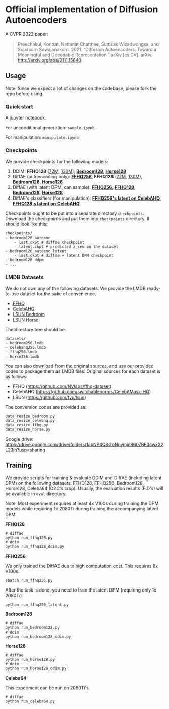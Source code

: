 # Official implementation of Diffusion Autoencoders

A CVPR 2022 paper:

> Preechakul, Konpat, Nattanat Chatthee, Suttisak Wizadwongsa, and Supasorn Suwajanakorn. 2021. “Diffusion Autoencoders: Toward a Meaningful and Decodable Representation.” arXiv [cs.CV]. arXiv. http://arxiv.org/abs/2111.15640.

## Usage

Note: Since we expect a lot of changes on the codebase, please fork the repo before using.

### Quick start

A jupyter notebook.

For unconditional generation: `sample.ipynb`

For manipulation: `manipulate.ipynb`

### Checkpoints

We provide checkpoints for the following models:

1. DDIM: **FFHQ128** ([72M](https://drive.google.com/drive/folders/1-J8FPNZOQxSqpfTpwRXawLi2KKGL1qlK?usp=sharing), [130M](https://drive.google.com/drive/folders/17T5YJXpYdgE6cWltN8gZFxRsJzpVxnLh?usp=sharing)), [**Bedroom128**](https://drive.google.com/drive/folders/19s-lAiK7fGD5Meo5obNV5o0L3MfqU0Sk?usp=sharing), [**Horse128**](https://drive.google.com/drive/folders/1PiC5JWLcd8mZW9cghDCR0V4Hx0QCXOor?usp=sharing)
2. DiffAE (autoencoding only): [**FFHQ256**](https://drive.google.com/drive/folders/1hTP9QbYXwv_Nl5sgcZNH0yKprJx7ivC5?usp=sharing), **FFHQ128** ([72M](https://drive.google.com/drive/folders/15QHmZP1G5jEMh80R1Nbtdb4ZKb6VvfII?usp=sharing), [130M](https://drive.google.com/drive/folders/1UlwLwgv16cEqxTn7g-V2ykIyopmY_fVz?usp=sharing)), [**Bedroom128**](https://drive.google.com/drive/folders/1okhCb1RezlWmDbdEAGWMHMkUBRRXmey0?usp=sharing), [**Horse128**](https://drive.google.com/drive/folders/1Ujmv3ajeiJLOT6lF2zrQb4FimfDkMhcP?usp=sharing)
3. DiffAE (with latent DPM, can sample): [**FFHQ256**](https://drive.google.com/drive/folders/1MonJKYwVLzvCFYuVhp-l9mChq5V2XI6w?usp=sharing), [**FFHQ128**](https://drive.google.com/drive/folders/1E3Ew1p9h42h7UA1DJNK7jnb2ERybg9ji?usp=sharing), [**Bedroom128**](https://drive.google.com/drive/folders/1okhCb1RezlWmDbdEAGWMHMkUBRRXmey0?usp=sharing), [**Horse128**](https://drive.google.com/drive/folders/1Ujmv3ajeiJLOT6lF2zrQb4FimfDkMhcP?usp=sharing)
4. DiffAE's classifiers (for manipulation): [**FFHQ256's latent on CelebAHQ**](https://drive.google.com/drive/folders/1QGkTfvNhgi_TbbV8GbX1Emrp0lStsqLj?usp=sharing), [**FFHQ128's latent on CelebAHQ**](https://drive.google.com/drive/folders/1E3Ew1p9h42h7UA1DJNK7jnb2ERybg9ji?usp=sharing)

Checkpoints ought to be put into a separate directory `checkpoints`. 
Download the checkpoints and put them into `checkpoints` directory. It should look like this:

```
checkpoints/
- bedroom128_autoenc
    - last.ckpt # diffae checkpoint
    - latent.ckpt # predicted z_sem on the dataset
- bedroom128_autoenc_latent
    - last.ckpt # diffae + latent DPM checkpoint
- bedroom128_ddpm
- ...
```


### LMDB Datasets

We do not own any of the following datasets. We provide the LMDB ready-to-use dataset for the sake of convenience.

- [FFHQ](https://drive.google.com/drive/folders/1ww7itaSo53NDMa0q-wn-3HWZ3HHqK1IK?usp=sharing)
- [CelebAHQ](https://drive.google.com/drive/folders/1SX3JuVHjYA8sA28EGxr_IoHJ63s4Btbl?usp=sharing) 
- [LSUN Bedroom](https://drive.google.com/drive/folders/1O_3aT3LtY1YDE2pOQCp6MFpCk7Pcpkhb?usp=sharing)
- [LSUN Horse](https://drive.google.com/drive/folders/1ooHW7VivZUs4i5CarPaWxakCwfeqAK8l?usp=sharing)

The directory tree should be:

```
datasets/
- bedroom256.lmdb
- celebahq256.lmdb
- ffhq256.lmdb
- horse256.lmdb
```

You can also download from the original sources, and use our provided codes to package them as LMDB files.
Original sources for each dataset is as follows:

- FFHQ (https://github.com/NVlabs/ffhq-dataset)
- CelebAHQ (https://github.com/switchablenorms/CelebAMask-HQ)
- LSUN (https://github.com/fyu/lsun)

The conversion codes are provided as:

```
data_resize_bedroom.py
data_resize_celebhq.py
data_resize_ffhq.py
data_resize_horse.py
```

Google drive: https://drive.google.com/drive/folders/1abNP4QKGbNnymjn8607BF0cwxX2L23jh?usp=sharing


## Training

We provide scripts for training & evaluate DDIM and DiffAE (including latent DPM) on the following datasets: FFHQ128, FFHQ256, Bedroom128, Horse128, Celeba64 (D2C's crop).
Usually, the evaluation results (FID's) will be available in `eval` directory.

Note: Most experiment requires at least 4x V100s during training the DPM models while requiring 1x 2080Ti during training the accompanying latent DPM. 



**FFHQ128**
```
# diffae
python run_ffhq128.py
# ddim
python run_ffhq128_ddim.py
```

**FFHQ256**

We only trained the DiffAE due to high computation cost.
This requires 8x V100s.
```
sbatch run_ffhq256.py
```

After the task is done, you need to train the latent DPM (requiring only 1x 2080Ti)
```
python run_ffhq256_latent.py
```

**Bedroom128**

```
# diffae
python run_bedroom128.py
# ddim
python run_bedroom128_ddim.py
```

**Horse128**

```
# diffae
python run_horse128.py
# ddim
python run_horse128_ddim.py
```

**Celeba64**

This experiment can be run on 2080Ti's.

```
# diffae
python run_celeba64.py
```
